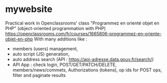 # mywebsite
Practical work in Openclassrooms' class "Programmez en orienté objet en PHP" (object-oriented programmation with PHP)
https://openclassrooms.com/fr/courses/1665806-programmez-en-oriente-objet-en-php
With many additions like :
- members (users) management,
- auto script (JS) generation,
- auto address search (API : https://api-adresse.data.gouv.fr/search/)
- API App : check login, POST/GET/PATCH/DELETE, members/news/commets, Authorizations (tokens), op ids for POST ops, filter and paginate results 
